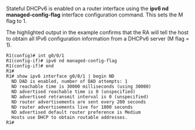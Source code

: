 Stateful DHCPv6 is enabled on a router interface using the **ipv6 nd managed-config-flag** interface configuration command. This sets the M flag to 1.

The highlighted output in the example confirms that the RA will tell the host to obtain all IPv6 configuration information from a DHCPv6 server (M flag = 1).

```
R1(config)# int g0/0/1
R1(config-if)# ipv6 nd managed-config-flag
R1(config-if)# end
R1#
R1# show ipv6 interface g0/0/1 | begin ND
  ND DAD is enabled, number of DAD attempts: 1
  ND reachable time is 30000 milliseconds (using 30000)
  ND advertised reachable time is 0 (unspecified)
  ND advertised retransmit interval is 0 (unspecified)
  ND router advertisements are sent every 200 seconds
  ND router advertisements live for 1800 seconds
  ND advertised default router preference is Medium
  Hosts use DHCP to obtain routable addresses.
R1#
```
